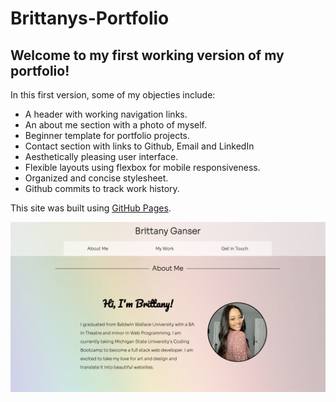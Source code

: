 # Brittanys-Portfolio

## Welcome to my first working version of my portfolio!

In this first version, some of my objecties include:
- A header with working navigation links.
- An about me section with a photo of myself.
- Beginner template for portfolio projects.
- Contact section with links to Github, Email and LinkedIn
- Aesthetically pleasing user interface.
- Flexible layouts using flexbox for mobile responsiveness.
- Organized and concise stylesheet.
- Github commits to track work history.

This site was built using [GitHub Pages](https://bganser15.github.io/brittanys-portfolio/).

![Landing page of Brittany Ganser's portfolio](/assets/images/portfolioLanding.png)